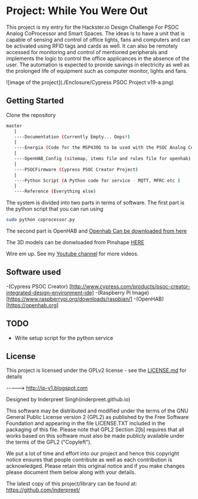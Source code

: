 # Project: While You Were Out

This project is my entry for the Hackster.io Design Challenge For PSOC Analog CoProcessor and Smart Spaces. The ideas is to have a unit that is capable of sensing and control of office lights, fans and computers and can be activated using RFID tags and cards as well. It can also be remotely accessed for monitoring and control of mentioned peripherals and implements the logic to control the office applicances in the absence of the user. The automation is expected to provide savings in electricity as well as the prolonged life of equipment such as computer monitor, lights and fans.

![image of the project](./Enclosure/Cypress PSOC Project v19-a.png)


## Getting Started

Clone the repository 
```bash
master
   |
   ----Documentation (Currently Empty... Oops!)
   |
   ----Energia (Code for the MSP430G to be used with the PSOC Analog CoProcessor Board)
   |
   ----OpenHAB_Config (sitemap, items file and rules file for openhab)
   |
   ----PSOCFirmware (Cypress PSOC Creator Project)
   |
   ----Python Script (A Python code for service - MQTT, MFRC etc )
   |
   ----Reference (Everything else)
```

The system is divided into two parts in terms of software. The first part is the python script that you can run using 

```bash
sudo python coprocessor.py
```

The second part is OpenHAB and 
[Openhab Can be downloaded from here](https://openhab.org)


The 3D models can be donwloaded from Pinshape [HERE](https://pinshape.com/items/32437-3d-printed-psoc-while-you-were-out)

Wire em up. See my [Youtube channel](https://youtube.com/c/InderpreetSingh) for more videos.

## Software used
-(Cypress PSOC Creator) [http://www.cypress.com/products/psoc-creator-integrated-design-environment-ide]
-(Raspberry Pi Image)[https://www.raspberrypi.org/downloads/raspbian/]
-(OpenHAB)[https://openhab.org]

## TODO
- Write setup script for the python service

## License

This project is licensed under the GPLv2 license - see the [LICENSE.md](LICENSE.md) for details

-----> http://ip-v1.blogspot.com

Designed by Inderpreet Singh(inderpreet.github.io)

This software may be distributed and modified under the terms of the GNU
General Public License version 2 (GPL2) as published by the Free Software
Foundation and appearing in the file LICENSE.TXT included in the packaging of
this file. Please note that GPL2 Section 2[b] requires that all works based
on this software must also be made publicly available under the terms of
the GPL2 ("Copyleft").

We put a lot of time and effort into our project and hence this copyright 
notice ensures that people contribute as well as each contribution is 
acknowledged. Please retain this original notice and if you make changes
please document them below along with your details.

The latest copy of this project/library can be found at: 
https://github.com/inderpreet/
